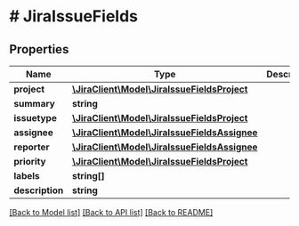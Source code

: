 # # JiraIssueFields

## Properties

Name | Type | Description | Notes
------------ | ------------- | ------------- | -------------
**project** | [**\JiraClient\Model\JiraIssueFieldsProject**](JiraIssueFieldsProject.md) |  | [optional] 
**summary** | **string** |  | [optional] 
**issuetype** | [**\JiraClient\Model\JiraIssueFieldsProject**](JiraIssueFieldsProject.md) |  | [optional] 
**assignee** | [**\JiraClient\Model\JiraIssueFieldsAssignee**](JiraIssueFieldsAssignee.md) |  | [optional] 
**reporter** | [**\JiraClient\Model\JiraIssueFieldsAssignee**](JiraIssueFieldsAssignee.md) |  | [optional] 
**priority** | [**\JiraClient\Model\JiraIssueFieldsProject**](JiraIssueFieldsProject.md) |  | [optional] 
**labels** | **string[]** |  | [optional] 
**description** | **string** |  | [optional] 

[[Back to Model list]](../../README.md#documentation-for-models) [[Back to API list]](../../README.md#documentation-for-api-endpoints) [[Back to README]](../../README.md)


